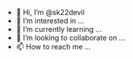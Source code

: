 

- 👋 Hi, I’m @sk22devil
- 👀 I’m interested in ...
- 🌱 I’m currently learning ...
- 💞️ I’m looking to collaborate on ...
- 📫 How to reach me ...

<!---
sk22devil/sk22devil is a ✨ special ✨ repository because its `README.md` (this file) appears on your GitHub profile.
You can click the Preview link to take a look at your changes.
--->
